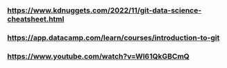 ### https://www.kdnuggets.com/2022/11/git-data-science-cheatsheet.html

### https://app.datacamp.com/learn/courses/introduction-to-git

### https://www.youtube.com/watch?v=Wl61QkGBCmQ
